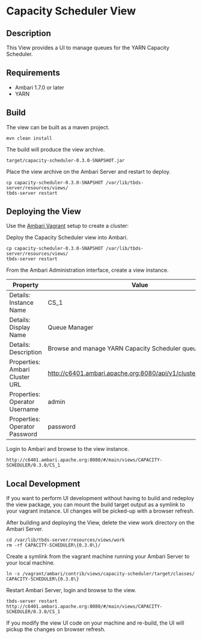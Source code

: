 <!---
Licensed to the Apache Software Foundation (ASF) under one or more
contributor license agreements.  See the NOTICE file distributed with
this work for additional information regarding copyright ownership.
The ASF licenses this file to You under the Apache License, Version 2.0
(the "License"); you may not use this file except in compliance with
the License.  You may obtain a copy of the License at [http://www.apache.org/licenses/LICENSE-2.0](http://www.apache.org/licenses/LICENSE-2.0)

Unless required by applicable law or agreed to in writing, software
distributed under the License is distributed on an "AS IS" BASIS,
WITHOUT WARRANTIES OR CONDITIONS OF ANY KIND, either express or implied.
See the License for the specific language governing permissions and
limitations under the License.
-->

Capacity Scheduler View
============

Description
-----
This View provides a UI to manage queues for the YARN Capacity Scheduler.

Requirements
-----

- Ambari 1.7.0 or later
- YARN

Build
-----

The view can be built as a maven project.

    mvn clean install

The build will produce the view archive.

    target/capacity-scheduler-0.3.0-SNAPSHOT.jar

Place the view archive on the Ambari Server and restart to deploy.    

    cp capacity-scheduler-0.3.0-SNAPSHOT /var/lib/tbds-server/resources/views/
    tbds-server restart

Deploying the View
-----

Use the [Ambari Vagrant](https://cwiki.apache.org/confluence/display/AMBARI/Quick+Start+Guide) setup to create a cluster:

Deploy the Capacity Scheduler view into Ambari.

    cp capacity-scheduler-0.3.0-SNAPSHOT /var/lib/tbds-server/resources/views/
    tbds-server restart

From the Ambari Administration interface, create a view instance.

|Property|Value|
|---|---|
| Details: Instance Name | CS_1 |
| Details: Display Name | Queue Manager |
| Details: Description | Browse and manage YARN Capacity Scheduler queues |
| Properties: Ambari Cluster URL | http://c6401.ambari.apache.org:8080/api/v1/clusters/MyCluster |
| Properties: Operator Username | admin |
| Properties: Operator Password | password |

Login to Ambari and browse to the view instance.

    http://c6401.ambari.apache.org:8080/#/main/views/CAPACITY-SCHEDULER/0.3.0/CS_1

Local Development
-----
If you want to perform UI development without having to build and redeploy the view package,
you can mount the build target output as a symlink to your vagrant instance.
UI changes will be picked-up with a browser refresh.

After building and deploying the View, delete the view work directory on the Ambari Server.

    cd /var/lib/tbds-server/resources/views/work
    rm -rf CAPACITY-SCHEDULER\{0.3.0\}/

Create a symlink from the vagrant machine running your Ambari Server to your local machine.

    ln -s /vagrant/ambari/contrib/views/capacity-scheduler/target/classes/ CAPACITY-SCHEDULER\{0.3.0\}
    
Restart Ambari Server, login and browse to the view.

    tbds-server restart
    http://c6401.ambari.apache.org:8080/#/main/views/CAPACITY-SCHEDULER/0.3.0/CS_1
    
If you modify the view UI code on your machine and re-build, the UI will pickup
the changes on browser refresh.